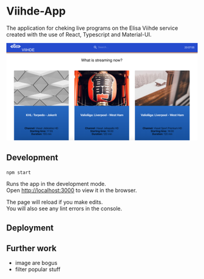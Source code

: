# Viihde-App

The application for cheking live programs on the Elisa Viihde service created with the use of React, Typescript and Material-UI.

![viihde-app](src/image/App.png)

## Development

`npm start`

Runs the app in the development mode.<br />
Open [http://localhost:3000](http://localhost:3000) to view it in the browser.

The page will reload if you make edits.<br />
You will also see any lint errors in the console.

## Deployment

## Further work

- image are bogus
- filter popular stuff
